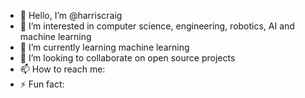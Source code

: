 - 👋 Hello, I’m @harriscraig
- 👀 I’m interested in computer science, engineering, robotics, AI and machine learning
- 🌱 I’m currently learning machine learning
- 🤖 I’m looking to collaborate on open source projects
- 📫 How to reach me:
- ⚡ Fun fact:

<!---
harriscraig/harriscraig is a ✨ special ✨ repository because its `README.md` (this file) appears on your GitHub profile.
You can click the Preview link to take a look at your changes.
--->
